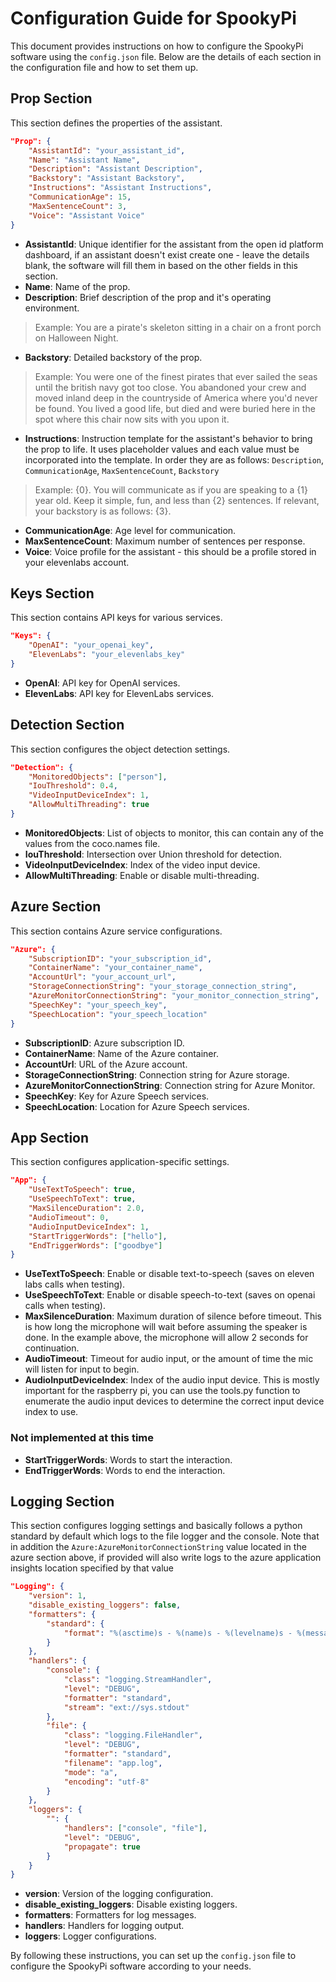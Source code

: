 # Configuration Guide for SpookyPi

This document provides instructions on how to configure the SpookyPi software using the `config.json` file. Below are the details of each section in the configuration file and how to set them up.

## Prop Section

This section defines the properties of the assistant.

```json
"Prop": {
    "AssistantId": "your_assistant_id",
    "Name": "Assistant Name",
    "Description": "Assistant Description",
    "Backstory": "Assistant Backstory",
    "Instructions": "Assistant Instructions",
    "CommunicationAge": 15,
    "MaxSentenceCount": 3,
    "Voice": "Assistant Voice"
}
```

- **AssistantId**: Unique identifier for the assistant from the open id platform dashboard, if an assistant doesn't exist create one - leave the details blank, the software will fill them in based on the other fields in this section.
- **Name**: Name of the prop.
- **Description**: Brief description of the prop and it's operating environment. 
> Example: You are a pirate's skeleton sitting in a chair on a front porch on Halloween Night.
- **Backstory**: Detailed backstory of the prop.
> Example: You were one of the finest pirates that ever sailed the seas until the british navy got too close. You abandoned your crew and moved inland deep in the countryside of America where you'd never be found. You lived a good life, but died and were buried here in the spot where this chair now sits with you upon it.
- **Instructions**: Instruction template for the assistant's behavior to bring the prop to life. It uses placeholder values and each value must be incorporated into the template. In order they are as follows:
`Description`, `CommunicationAge`, `MaxSentenceCount`, `Backstory`
> Example: {0}. You will communicate as if you are speaking to a {1} year old. Keep it simple, fun, and less than  {2} sentences.  If relevant, your backstory is as follows: {3}.
- **CommunicationAge**: Age level for communication.
- **MaxSentenceCount**: Maximum number of sentences per response.
- **Voice**: Voice profile for the assistant - this should be a profile stored in your elevenlabs account.

## Keys Section

This section contains API keys for various services.

```json
"Keys": {
    "OpenAI": "your_openai_key",
    "ElevenLabs": "your_elevenlabs_key"
}
```

- **OpenAI**: API key for OpenAI services.
- **ElevenLabs**: API key for ElevenLabs services.

## Detection Section

This section configures the object detection settings.

```json
"Detection": {
    "MonitoredObjects": ["person"],
    "IouThreshold": 0.4,
    "VideoInputDeviceIndex": 1,
    "AllowMultiThreading": true 
}
```

- **MonitoredObjects**: List of objects to monitor, this can contain any of the values from the coco.names file.
- **IouThreshold**: Intersection over Union threshold for detection.
- **VideoInputDeviceIndex**: Index of the video input device.
- **AllowMultiThreading**: Enable or disable multi-threading.

## Azure Section

This section contains Azure service configurations.

```json
"Azure": {
    "SubscriptionID": "your_subscription_id",
    "ContainerName": "your_container_name",
    "AccountUrl": "your_account_url",
    "StorageConnectionString": "your_storage_connection_string",
    "AzureMonitorConnectionString": "your_monitor_connection_string",
    "SpeechKey": "your_speech_key",
    "SpeechLocation": "your_speech_location"
}
```

- **SubscriptionID**: Azure subscription ID.
- **ContainerName**: Name of the Azure container.
- **AccountUrl**: URL of the Azure account.
- **StorageConnectionString**: Connection string for Azure storage.
- **AzureMonitorConnectionString**: Connection string for Azure Monitor.
- **SpeechKey**: Key for Azure Speech services.
- **SpeechLocation**: Location for Azure Speech services.

## App Section

This section configures application-specific settings.

```json
"App": {
    "UseTextToSpeech": true,
    "UseSpeechToText": true,
    "MaxSilenceDuration": 2.0,
    "AudioTimeout": 0,
    "AudioInputDeviceIndex": 1,
    "StartTriggerWords": ["hello"],
    "EndTriggerWords": ["goodbye"]
}
```

- **UseTextToSpeech**: Enable or disable text-to-speech (saves on eleven labs calls when testing).
- **UseSpeechToText**: Enable or disable speech-to-text (saves on openai calls when testing).
- **MaxSilenceDuration**: Maximum duration of silence before timeout. This is how long the microphone will wait before assuming the speaker is done. In the example above, the microphone will allow 2 seconds for continuation.
- **AudioTimeout**: Timeout for audio input, or the amount of time the mic will listen for input to begin.
- **AudioInputDeviceIndex**: Index of the audio input device. This is mostly important for the raspberry pi, you can use the tools.py function to enumerate the audio input devices to determine the correct input device index to use. 

### Not implemented at this time
- **StartTriggerWords**: Words to start the interaction.
- **EndTriggerWords**: Words to end the interaction.

## Logging Section

This section configures logging settings and basically follows a python standard by default which logs to the file logger and the console. Note that in addition the `Azure:AzureMonitorConnectionString` value located in the azure section above, if provided will also write logs to the azure application insights location specified by that value

```json
"Logging": {
    "version": 1,
    "disable_existing_loggers": false,
    "formatters": {
        "standard": {
            "format": "%(asctime)s - %(name)s - %(levelname)s - %(message)s"
        }
    },
    "handlers": {
        "console": {
            "class": "logging.StreamHandler",
            "level": "DEBUG",
            "formatter": "standard",
            "stream": "ext://sys.stdout"
        },
        "file": {
            "class": "logging.FileHandler",
            "level": "DEBUG",
            "formatter": "standard",
            "filename": "app.log",
            "mode": "a",
            "encoding": "utf-8"
        }
    },
    "loggers": {
        "": {
            "handlers": ["console", "file"],
            "level": "DEBUG",
            "propagate": true
        }
    }
}
```

- **version**: Version of the logging configuration.
- **disable_existing_loggers**: Disable existing loggers.
- **formatters**: Formatters for log messages.
- **handlers**: Handlers for logging output.
- **loggers**: Logger configurations.

By following these instructions, you can set up the `config.json` file to configure the SpookyPi software according to your needs.